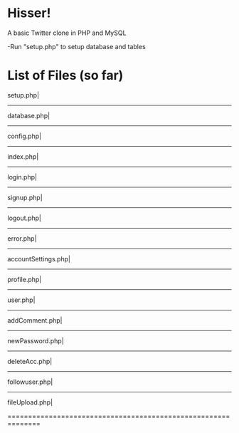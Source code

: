 
Hisser!
=============================================================
A basic Twitter clone in PHP and MySQL

-Run "setup.php" to setup database and tables

List of Files (so far)
==============================================================
setup.php|






______________________________________________________________
database.php|






______________________________________________________________
config.php|




______________________________________________________________
index.php|






______________________________________________________________
login.php|








______________________________________________________________
signup.php|







______________________________________________________________
logout.php|








______________________________________________________________
error.php|









______________________________________________________________
accountSettings.php|










______________________________________________________________
profile.php|







______________________________________________________________
user.php|







______________________________________________________________
addComment.php|







______________________________________________________________
newPassword.php|






______________________________________________________________
deleteAcc.php|





______________________________________________________________
followuser.php|





______________________________________________________________
fileUpload.php|






==============================================================
